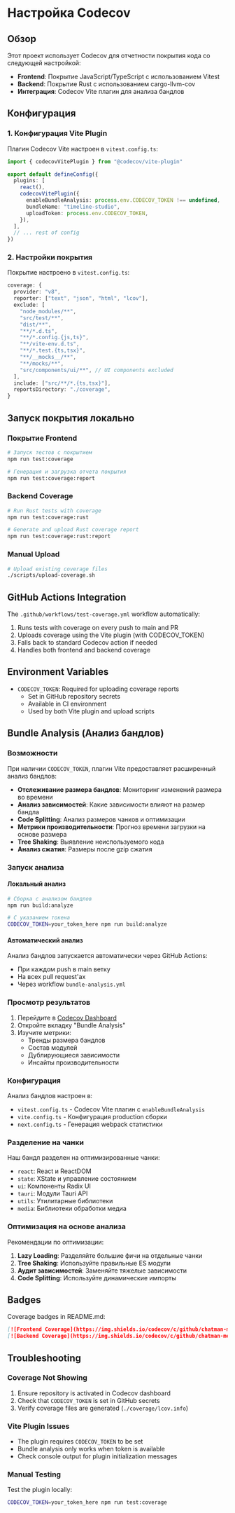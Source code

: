 # Настройка Codecov

## Обзор

Этот проект использует Codecov для отчетности покрытия кода со следующей настройкой:
- **Frontend**: Покрытие JavaScript/TypeScript с использованием Vitest
- **Backend**: Покрытие Rust с использованием cargo-llvm-cov  
- **Интеграция**: Codecov Vite плагин для анализа бандлов

## Конфигурация

### 1. Конфигурация Vite Plugin

Плагин Codecov Vite настроен в `vitest.config.ts`:

```typescript
import { codecovVitePlugin } from "@codecov/vite-plugin"

export default defineConfig({
  plugins: [
    react(),
    codecovVitePlugin({
      enableBundleAnalysis: process.env.CODECOV_TOKEN !== undefined,
      bundleName: "timeline-studio",
      uploadToken: process.env.CODECOV_TOKEN,
    }),
  ],
  // ... rest of config
})
```

### 2. Настройки покрытия

Покрытие настроено в `vitest.config.ts`:

```typescript
coverage: {
  provider: "v8",
  reporter: ["text", "json", "html", "lcov"],
  exclude: [
    "node_modules/**",
    "src/test/**",
    "dist/**",
    "**/*.d.ts",
    "**/*.config.{js,ts}",
    "**/vite-env.d.ts",
    "**/*.test.{ts,tsx}",
    "**/__mocks__/**",
    "**/mocks/**",
    "src/components/ui/**", // UI components excluded
  ],
  include: ["src/**/*.{ts,tsx}"],
  reportsDirectory: "./coverage",
}
```

## Запуск покрытия локально

### Покрытие Frontend
```bash
# Запуск тестов с покрытием
npm run test:coverage

# Генерация и загрузка отчета покрытия
npm run test:coverage:report
```

### Backend Coverage
```bash
# Run Rust tests with coverage
npm run test:coverage:rust

# Generate and upload Rust coverage report
npm run test:coverage:rust:report
```

### Manual Upload
```bash
# Upload existing coverage files
./scripts/upload-coverage.sh
```

## GitHub Actions Integration

The `.github/workflows/test-coverage.yml` workflow automatically:
1. Runs tests with coverage on every push to main and PR
2. Uploads coverage using the Vite plugin (with CODECOV_TOKEN)
3. Falls back to standard Codecov action if needed
4. Handles both frontend and backend coverage

## Environment Variables

- `CODECOV_TOKEN`: Required for uploading coverage reports
  - Set in GitHub repository secrets
  - Available in CI environment
  - Used by both Vite plugin and upload scripts

## Bundle Analysis (Анализ бандлов)

### Возможности
При наличии `CODECOV_TOKEN`, плагин Vite предоставляет расширенный анализ бандлов:
- **Отслеживание размера бандлов**: Мониторинг изменений размера во времени
- **Анализ зависимостей**: Какие зависимости влияют на размер бандла
- **Code Splitting**: Анализ размеров чанков и оптимизации
- **Метрики производительности**: Прогноз времени загрузки на основе размера
- **Tree Shaking**: Выявление неиспользуемого кода
- **Анализ сжатия**: Размеры после gzip сжатия

### Запуск анализа

#### Локальный анализ
```bash
# Сборка с анализом бандлов
npm run build:analyze

# С указанием токена
CODECOV_TOKEN=your_token_here npm run build:analyze
```

#### Автоматический анализ
Анализ бандлов запускается автоматически через GitHub Actions:
- При каждом push в main ветку
- На всех pull request'ах
- Через workflow `bundle-analysis.yml`

### Просмотр результатов

1. Перейдите в [Codecov Dashboard](https://app.codecov.io/gh/chatman-media/timeline-studio)
2. Откройте вкладку "Bundle Analysis"
3. Изучите метрики:
   - Тренды размера бандлов
   - Состав модулей
   - Дублирующиеся зависимости
   - Инсайты производительности

### Конфигурация

Анализ бандлов настроен в:
- `vitest.config.ts` - Codecov Vite плагин с `enableBundleAnalysis`
- `vite.config.ts` - Конфигурация production сборки
- `next.config.ts` - Генерация webpack статистики

### Разделение на чанки

Наш бандл разделен на оптимизированные чанки:
- `react`: React и ReactDOM
- `state`: XState и управление состоянием
- `ui`: Компоненты Radix UI
- `tauri`: Модули Tauri API
- `utils`: Утилитарные библиотеки
- `media`: Библиотеки обработки медиа

### Оптимизация на основе анализа

Рекомендации по оптимизации:
1. **Lazy Loading**: Разделяйте большие фичи на отдельные чанки
2. **Tree Shaking**: Используйте правильные ES модули
3. **Аудит зависимостей**: Заменяйте тяжелые зависимости
4. **Code Splitting**: Используйте динамические импорты

## Badges

Coverage badges in README.md:
```markdown
[![Frontend Coverage](https://img.shields.io/codecov/c/github/chatman-media/timeline-studio?flag=frontend&style=for-the-badge&label=frontend%20coverage)](https://codecov.io/gh/chatman-media/timeline-studio)
[![Backend Coverage](https://img.shields.io/codecov/c/github/chatman-media/timeline-studio?flag=backend&style=for-the-badge&label=backend%20coverage)](https://codecov.io/gh/chatman-media/timeline-studio)
```

## Troubleshooting

### Coverage Not Showing
1. Ensure repository is activated in Codecov dashboard
2. Check that `CODECOV_TOKEN` is set in GitHub secrets
3. Verify coverage files are generated (`./coverage/lcov.info`)

### Vite Plugin Issues
- The plugin requires `CODECOV_TOKEN` to be set
- Bundle analysis only works when token is available
- Check console output for plugin initialization messages

### Manual Testing
Test the plugin locally:
```bash
CODECOV_TOKEN=your_token_here npm run test:coverage
```